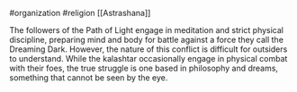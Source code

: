 #organization #religion [[Astrashana]]

The followers of the Path of Light engage in meditation and strict physical discipline, preparing mind and body for battle against a force they call the Dreaming Dark. However, the nature of this conflict is difficult for outsiders to understand. While the kalashtar occasionally engage in physical combat with their foes, the true struggle is one based in philosophy and dreams, something that cannot be seen by the eye.